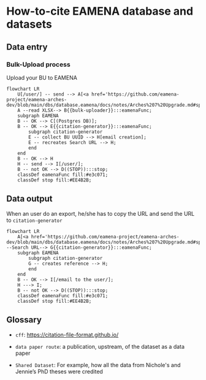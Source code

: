 # How-to-cite EAMENA database and datasets

## Data entry

### Bulk-Upload process

Upload your BU to EAMENA

```mermaid
flowchart LR
	U[/user/] -- send --> A[<a href='https://github.com/eamena-project/eamena-arches-dev/blob/main/dbs/database.eamena/docs/notes/Arches%207%20Upgrade.md#splitchunk'>BU</a>]
	A --read XLSX--> B{{bulk-uploader}}:::eamenaFunc;
	subgraph EAMENA
	B -- OK --> C[(Postgres DB)];
	B -- OK --> E{{citation-generator}}:::eamenaFunc;
		subgraph citation-generator
		E -- collect BU UUID --> H[email creation];
		E -- recreates Search URL --> H;
		end
	end
	B -- OK --> H
	H -- send --> I[/user/];
	B -- not OK --> D((STOP)):::stop;
	classDef eamenaFunc fill:#e3c071;
	classDef stop fill:#EE4B2B;
```

## Data output

When an user do an export, he/she has to copy the URL and send the URL to `citation-generator`

```mermaid
flowchart LR
	A[<a href='https://github.com/eamena-project/eamena-arches-dev/blob/main/dbs/database.eamena/docs/notes/Arches%207%20Upgrade.md#splitchunk'>BU</a>] --Search URL--> G{{citation-generator}}:::eamenaFunc;
	subgraph EAMENA
		subgraph citation-generator
		G -- creates reference --> H;
		end
	end
	B -- OK --> I[/email to the user/];
	H ---> I;
	B -- not OK --> D((STOP)):::stop;
	classDef eamenaFunc fill:#e3c071;
	classDef stop fill:#EE4B2B;
```

## Glossary

- `cff`: https://citation-file-format.github.io/

- `data paper route`: a publication, upstream, of the dataset as a data paper

- `Shared Dataset`: For example, how all the data from Nichole's and Jennie’s PhD theses were credited